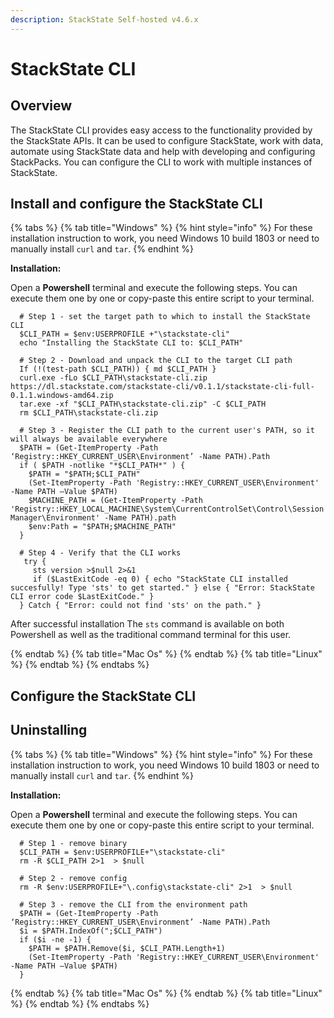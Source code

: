 ```yaml
---
description: StackState Self-hosted v4.6.x
---
```


# StackState CLI

## Overview

The StackState CLI provides easy access to the functionality provided by the StackState APIs. It can be used to configure StackState, work with data, automate using StackState data and help with developing and configuring StackPacks. You can configure the CLI to work with multiple instances of StackState.

## Install and configure the StackState CLI

{% tabs %}
{% tab title="Windows" %}
{% hint style="info" %}
For these installation instruction to work, you need Windows 10 build 1803 or need to manually install `curl` and `tar`. 
{% endhint %}

**Installation:**

Open a **Powershell** terminal and execute the following steps. You can execute them one by one or copy-paste this entire script to your terminal.

```text
  # Step 1 - set the target path to which to install the StackState CLI
  $CLI_PATH = $env:USERPROFILE +"\stackstate-cli"
  echo "Installing the StackState CLI to: $CLI_PATH"

  # Step 2 - Download and unpack the CLI to the target CLI path
  If (!(test-path $CLI_PATH)) { md $CLI_PATH }
  curl.exe -fLo $CLI_PATH\stackstate-cli.zip https://dl.stackstate.com/stackstate-cli/v0.1.1/stackstate-cli-full-0.1.1.windows-amd64.zip
  tar.exe -xf "$CLI_PATH\stackstate-cli.zip" -C $CLI_PATH
  rm $CLI_PATH\stackstate-cli.zip

  # Step 3 - Register the CLI path to the current user's PATH, so it will always be available everywhere
  $PATH = (Get-ItemProperty -Path ‘Registry::HKEY_CURRENT_USER\Environment’ -Name PATH).Path
  if ( $PATH -notlike "*$CLI_PATH*" ) { 
    $PATH = "$PATH;$CLI_PATH"
    (Set-ItemProperty -Path 'Registry::HKEY_CURRENT_USER\Environment' -Name PATH –Value $PATH) 
    $MACHINE_PATH = (Get-ItemProperty -Path 'Registry::HKEY_LOCAL_MACHINE\System\CurrentControlSet\Control\Session Manager\Environment' -Name PATH).path
    $env:Path = "$PATH;$MACHINE_PATH"
  }

  # Step 4 - Verify that the CLI works
   try {  
     sts version >$null 2>&1
     if ($LastExitCode -eq 0) { echo "StackState CLI installed succesfully! Type 'sts' to get started." } else { "Error: StackState CLI error code $LastExitCode." }
  } Catch { "Error: could not find 'sts' on the path." }
```

After successful installation The `sts` command is  available on both Powershell as well as the traditional command terminal for this user.

{% endtab %}
{% tab title="Mac Os" %}
{% endtab %}
{% tab title="Linux" %}
{% endtab %}
{% endtabs %}

## Configure the StackState CLI


## Uninstalling 

{% tabs %}
{% tab title="Windows" %}
{% hint style="info" %}
For these installation instruction to work, you need Windows 10 build 1803 or need to manually install `curl` and `tar`. 
{% endhint %}

**Installation:**

Open a **Powershell** terminal and execute the following steps. You can execute them one by one or copy-paste this entire script to your terminal.

```text
  # Step 1 - remove binary
  $CLI_PATH = $env:USERPROFILE+"\stackstate-cli"
  rm -R $CLI_PATH 2>1  > $null

  # Step 2 - remove config
  rm -R $env:USERPROFILE+"\.config\stackstate-cli" 2>1  > $null

  # Step 3 - remove the CLI from the environment path
  $PATH = (Get-ItemProperty -Path ‘Registry::HKEY_CURRENT_USER\Environment’ -Name PATH).Path
  $i = $PATH.IndexOf(";$CLI_PATH")
  if ($i -ne -1) {
    $PATH = $PATH.Remove($i, $CLI_PATH.Length+1)
    (Set-ItemProperty -Path 'Registry::HKEY_CURRENT_USER\Environment' -Name PATH –Value $PATH) 
  }
```

{% endtab %}
{% tab title="Mac Os" %}
{% endtab %}
{% tab title="Linux" %}
{% endtab %}
{% endtabs %}
